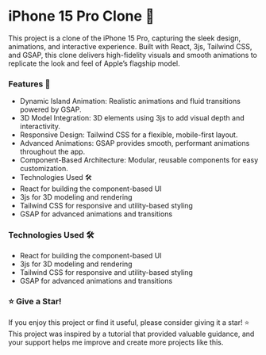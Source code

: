 # iPhone 15 Pro Clone 📱


This project is a clone of the iPhone 15 Pro, capturing the sleek design, animations, and interactive experience. Built with React, 3js, Tailwind CSS, and GSAP, this clone delivers high-fidelity visuals and smooth animations to replicate the look and feel of Apple’s flagship model.

### Features 🌟
* Dynamic Island Animation: Realistic animations and fluid transitions powered by GSAP.
* 3D Model Integration: 3D elements using 3js to add visual depth and interactivity.
* Responsive Design: Tailwind CSS for a flexible, mobile-first layout.
* Advanced Animations: GSAP provides smooth, performant animations throughout the app.
* Component-Based Architecture: Modular, reusable components for easy customization.
* Technologies Used 🛠️
* React for building the component-based UI
* 3js for 3D modeling and rendering
* Tailwind CSS for responsive and utility-based styling
* GSAP for advanced animations and transitions

### Technologies Used 🛠️
* React for building the component-based UI
* 3js for 3D modeling and rendering
* Tailwind CSS for responsive and utility-based styling
* GSAP for advanced animations and transitions

### ⭐️ Give a Star!
If you enjoy this project or find it useful, please consider giving it a star! ⭐️ This project was inspired by a tutorial that provided valuable guidance, and your support helps me improve and create more projects like this.

